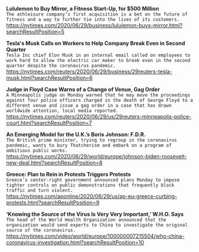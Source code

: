 **Lululemon to Buy Mirror, a Fitness Start-Up, for $500 Million**\
`The athleisure company’s first acquisition is a bet on the future of fitness and a way to further tie into the lives of its customers.`\
https://nytimes.com/2020/06/29/business/lululemon-buys-mirror.html?searchResultPosition=5

**Tesla's Musk Calls on Workers to Help Company Break Even in Second Quarter**\
`Tesla Inc chief Elon Musk in an internal email called on employees to work hard to allow the electric car maker to break even in the second quarter despite the coronavirus pandemic.`\
https://nytimes.com/reuters/2020/06/29/business/29reuters-tesla-musk.html?searchResultPosition=6

**Judge in Floyd Case Warns of a Change of Venue, Gag Order**\
`A Minneapolis judge on Monday warned that he may move the proceedings against four police officers charged in the death of George Floyd to a different venue and issue a gag order in a case that has drawn worldwide attention, local media reported.  `\
https://nytimes.com/reuters/2020/06/29/us/29reuters-minneapolis-police-court.html?searchResultPosition=7

**An Emerging Model for the U.K.’s Boris Johnson: F.D.R.**\
`The British prime minister, trying to regroup in the coronavirus pandemic, wants to bury Thatcherism and embark on a program of ambitious public works.`\
https://nytimes.com/2020/06/29/world/europe/johnson-biden-roosevelt-new-deal.html?searchResultPosition=8

**Greece: Plan to Rein in Protests Triggers Protests**\
`Greece’s center-right government announced plans Monday to impose tighter controls on public demonstrations that frequently block traffic and turn violent.`\
https://nytimes.com/aponline/2020/06/29/us/ap-eu-greece-curbing-protests.html?searchResultPosition=9

**‘Knowing the Source of the Virus Is Very Very Important,’ W.H.O. Says**\
`The head of the World Health Organization announced that the organization would send experts to China to investigate the original source of the coronavirus.`\
https://nytimes.com/video/world/europe/100000007215504/who-china-coronavirus-investigation.html?searchResultPosition=10

